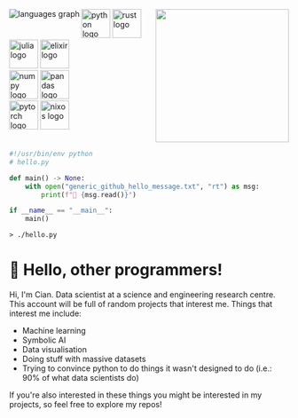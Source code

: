 <div>
    <img src="https://media.tenor.com/0ygiqFaX-ssAAAAC/bongo-cat-typing.gif" height="240px" align="right" />
    <div>
        <div align="left">
            <img src="https://github-readme-stats.vercel.app/api/top-langs?username=Cian-H&locale=en&hide_title=false&layout=donut&card_width=320&hide=nushell,jupyter%20notebook&theme=github_dark&hide_border=true&order=2?nocache=true"
            alt="languages graph" align="left"/>
            <div>
                <img src="https://cdn.jsdelivr.net/gh/devicons/devicon/icons/python/python-original.svg" height="52"
                    alt="python logo" />
                <img src="https://cdn.jsdelivr.net/gh/devicons/devicon/icons/rust/rust-original.svg" height="52"
                    alt="rust logo" />
            </div>
            <div>
                <img src="https://cdn.jsdelivr.net/gh/devicons/devicon/icons/julia/julia-original.svg" height="52"
                    alt="julia logo" />
                <img src="https://cdn.jsdelivr.net/gh/devicons/devicon/icons/elixir/elixir-original.svg" height="52"
                    alt="elixir logo" />
            </div>
            <div>
                <img src="https://cdn.jsdelivr.net/gh/devicons/devicon/icons/numpy/numpy-original.svg" height="52"
                    alt="numpy logo" />
                <img src="https://cdn.jsdelivr.net/gh/devicons/devicon/icons/pandas/pandas-original.svg" height="52"
                    alt="pandas logo" />
            </div>
            <div>
                <img src="https://cdn.jsdelivr.net/gh/devicons/devicon/icons/pytorch/pytorch-original.svg" height="52"
                    alt="pytorch logo" />
                <img src="https://cdn.jsdelivr.net/gh/devicons/devicon/icons/nixos/nixos-original.svg" height="52"
                    alt="nixos logo" />
            </div>
        </div>
    </div>
</div>
<br clear="all">

```python
#!/usr/bin/env python
# hello.py

def main() -> None:
    with open("generic_github_hello_message.txt", "rt") as msg:
        print(f"👋 {msg.read()}")

if __name__ == "__main__":
    main()
```

```nu
> ./hello.py
```

# 👋 Hello, other programmers!

Hi, I'm Cian. Data scientist at a science and engineering research centre. This account will be full of random projects that interest me. Things that interest me include:

- Machine learning
- Symbolic AI
- Data visualisation
- Doing stuff with massive datasets
- Trying to convince python to do things it wasn't designed to do (i.e.: 90% of what data scientists do)

If you're also interested in these things you might be interested in my projects, so feel free to explore my repos!
